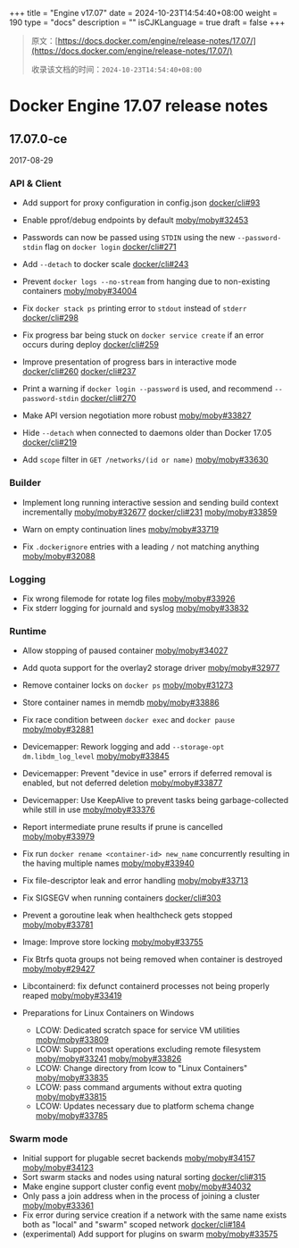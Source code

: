 +++
title = "Engine v17.07"
date = 2024-10-23T14:54:40+08:00
weight = 190
type = "docs"
description = ""
isCJKLanguage = true
draft = false
+++

> 原文：[https://docs.docker.com/engine/release-notes/17.07/](https://docs.docker.com/engine/release-notes/17.07/)
>
> 收录该文档的时间：`2024-10-23T14:54:40+08:00`

# Docker Engine 17.07 release notes

## 17.07.0-ce

2017-08-29

### API & Client

- Add support for proxy configuration in config.json [docker/cli#93](https://github.com/docker/cli/pull/93)
- Enable pprof/debug endpoints by default [moby/moby#32453](https://github.com/moby/moby/pull/32453)
- Passwords can now be passed using `STDIN` using the new `--password-stdin` flag on `docker login` [docker/cli#271](https://github.com/docker/cli/pull/271)

- Add `--detach` to docker scale [docker/cli#243](https://github.com/docker/cli/pull/243)

- Prevent `docker logs --no-stream` from hanging due to non-existing containers [moby/moby#34004](https://github.com/moby/moby/pull/34004)

- Fix `docker stack ps` printing error to `stdout` instead of `stderr` [docker/cli#298](https://github.com/docker/cli/pull/298)

- Fix progress bar being stuck on `docker service create` if an error occurs during deploy [docker/cli#259](https://github.com/docker/cli/pull/259)
- Improve presentation of progress bars in interactive mode [docker/cli#260](https://github.com/docker/cli/pull/260) [docker/cli#237](https://github.com/docker/cli/pull/237)
- Print a warning if `docker login --password` is used, and recommend `--password-stdin` [docker/cli#270](https://github.com/docker/cli/pull/270)
- Make API version negotiation more robust [moby/moby#33827](https://github.com/moby/moby/pull/33827)
- Hide `--detach` when connected to daemons older than Docker 17.05 [docker/cli#219](https://github.com/docker/cli/pull/219)

- Add `scope` filter in `GET /networks/(id or name)` [moby/moby#33630](https://github.com/moby/moby/pull/33630)

### Builder

- Implement long running interactive session and sending build context incrementally [moby/moby#32677](https://github.com/moby/moby/pull/32677) [docker/cli#231](https://github.com/docker/cli/pull/231) [moby/moby#33859](https://github.com/moby/moby/pull/33859)
- Warn on empty continuation lines [moby/moby#33719](https://github.com/moby/moby/pull/33719)

- Fix `.dockerignore` entries with a leading `/` not matching anything [moby/moby#32088](https://github.com/moby/moby/pull/32088)

### Logging

- Fix wrong filemode for rotate log files [moby/moby#33926](https://github.com/moby/moby/pull/33926)
- Fix stderr logging for journald and syslog [moby/moby#33832](https://github.com/moby/moby/pull/33832)

### Runtime

- Allow stopping of paused container [moby/moby#34027](https://github.com/moby/moby/pull/34027)

- Add quota support for the overlay2 storage driver [moby/moby#32977](https://github.com/moby/moby/pull/32977)

- Remove container locks on `docker ps` [moby/moby#31273](https://github.com/moby/moby/pull/31273)
- Store container names in memdb [moby/moby#33886](https://github.com/moby/moby/pull/33886)
- Fix race condition between `docker exec` and `docker pause` [moby/moby#32881](https://github.com/moby/moby/pull/32881)
- Devicemapper: Rework logging and add `--storage-opt dm.libdm_log_level` [moby/moby#33845](https://github.com/moby/moby/pull/33845)
- Devicemapper: Prevent "device in use" errors if deferred removal is enabled, but not deferred deletion [moby/moby#33877](https://github.com/moby/moby/pull/33877)
- Devicemapper: Use KeepAlive to prevent tasks being garbage-collected while still in use [moby/moby#33376](https://github.com/moby/moby/pull/33376)
- Report intermediate prune results if prune is cancelled [moby/moby#33979](https://github.com/moby/moby/pull/33979)

- Fix run `docker rename <container-id> new_name` concurrently resulting in the having multiple names [moby/moby#33940](https://github.com/moby/moby/pull/33940)

- Fix file-descriptor leak and error handling [moby/moby#33713](https://github.com/moby/moby/pull/33713)

- Fix SIGSEGV when running containers [docker/cli#303](https://github.com/docker/cli/pull/303)

- Prevent a goroutine leak when healthcheck gets stopped [moby/moby#33781](https://github.com/moby/moby/pull/33781)
- Image: Improve store locking [moby/moby#33755](https://github.com/moby/moby/pull/33755)
- Fix Btrfs quota groups not being removed when container is destroyed [moby/moby#29427](https://github.com/moby/moby/pull/29427)
- Libcontainerd: fix defunct containerd processes not being properly reaped [moby/moby#33419](https://github.com/moby/moby/pull/33419)
- Preparations for Linux Containers on Windows
  - LCOW: Dedicated scratch space for service VM utilities [moby/moby#33809](https://github.com/moby/moby/pull/33809)
  - LCOW: Support most operations excluding remote filesystem [moby/moby#33241](https://github.com/moby/moby/pull/33241) [moby/moby#33826](https://github.com/moby/moby/pull/33826)
  - LCOW: Change directory from lcow to "Linux Containers" [moby/moby#33835](https://github.com/moby/moby/pull/33835)
  - LCOW: pass command arguments without extra quoting [moby/moby#33815](https://github.com/moby/moby/pull/33815)
  - LCOW: Updates necessary due to platform schema change [moby/moby#33785](https://github.com/moby/moby/pull/33785)

### Swarm mode

- Initial support for plugable secret backends [moby/moby#34157](https://github.com/moby/moby/pull/34157) [moby/moby#34123](https://github.com/moby/moby/pull/34123)
- Sort swarm stacks and nodes using natural sorting [docker/cli#315](https://github.com/docker/cli/pull/315)
- Make engine support cluster config event [moby/moby#34032](https://github.com/moby/moby/pull/34032)
- Only pass a join address when in the process of joining a cluster [moby/moby#33361](https://github.com/moby/moby/pull/33361)
- Fix error during service creation if a network with the same name exists both as "local" and "swarm" scoped network [docker/cli#184](https://github.com/docker/cli/pull/184)
- (experimental) Add support for plugins on swarm [moby/moby#33575](https://github.com/moby/moby/pull/33575)
